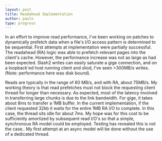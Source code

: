 ```yaml
---
layout: post
title: Readahead Implementation
author: pauln
type: progress
---
```


In an effort to improve read performance, I've been working on patches to dynamically prefetch data when a file's I/O access pattern is determined to be sequential.  First attempts at implementation were partially successful.  The readahead (RA) logic was able to prefetch relevant pages into the client's cache.  However, the performance increase was not as large as had been expected.  Slash2 writes can easily saturate a gige connection, and on a loopback'ed host running client and sliod, I've seen >300MB/s writes. (Note: performance here was disk bound).

Reads are typically in the range of 60 MB/s, and with RA, about 75MB/s.  My working theory is that read prefetches must not block the requesting client thread for longer than necessary.  As expected, most of the latency involved in transferring large chunks is due to the link bandwidth.  For gige, it takes about 8ms to transfer a 1MB buffer.  In the current implementation, if the client requested 32kb it waits for the entire 1MB RA I/O to complete.  In this case, the thread sits idle for about 7ms.  My hope was for this cost to be sufficiently amortized by subsequent read I/O's so that a simple, synchronous RA model could be employed.  Testing has revealed this is not the case..  My first attempt at an async model will be done without the use of a dedicated thread.  
